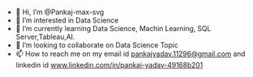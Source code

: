 - 👋 Hi, I’m @Pankaj-max-svg
- 👀 I’m interested in Data Science
- 🌱 I’m currently learning Data Science, Machin Learning, SQL Server,Tableau,AI.
- 💞️ I’m looking to collaborate on Data Science Topic
- 📫 How to reach me on my email id pankajyadav.11296@gmail.com and linkedin id www.linkedin.com/in/pankaj-yadav-49168b201
<!---
Pankaj-max-svg/Pankaj-max-svg is a ✨ special ✨ repository because its `README.md` (this file) appears on your GitHub profile.
You can click the Preview link to take a look at your changes.
--->
